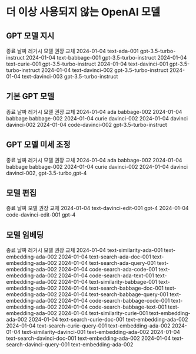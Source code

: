 # 더 이상 사용되지 않는 OpenAI 모델

## GPT 모델 지시
종료 날짜	레거시 모델	            권장 교체
2024-01-04	text-ada-001	    gpt-3.5-turbo-instruct
2024-01-04	text-babbage-001	gpt-3.5-turbo-instruct
2024-01-04	text-curie-001	    gpt-3.5-turbo-instruct
2024-01-04	text-davinci-001	gpt-3.5-turbo-instruct
2024-01-04	text-davinci-002	gpt-3.5-turbo-instruct
2024-01-04	text-davinci-003	gpt-3.5-turbo-instruct

## 기본 GPT 모델
종료 날짜	레거시 모델	        권장 교체
2024-01-04	ada	                babbage-002
2024-01-04	babbage	            babbage-002
2024-01-04	curie	            davinci-002
2024-01-04	davinci	            davinci-002
2024-01-04	code-davinci-002	gpt-3.5-turbo-instruct

## GPT 모델 미세 조정
종료 날짜	레거시 모델	권장 교체
2024-01-04	ada	babbage-002
2024-01-04	babbage	babbage-002
2024-01-04	curie	davinci-002
2024-01-04	davinci	davinci-002, gpt-3.5-turbo,gpt-4

## 모델 편집
종료 날짜	모델	                권장 교체
2024-01-04	text-davinci-edit-001	gpt-4
2024-01-04	code-davinci-edit-001	gpt-4

## 모델 임베딩
종료 날짜	레거시 모델	                    권장 교체
2024-01-04	text-similarity-ada-001	        text-embedding-ada-002
2024-01-04	text-search-ada-doc-001	        text-embedding-ada-002
2024-01-04	text-search-ada-query-001	    text-embedding-ada-002
2024-01-04	code-search-ada-code-001	    text-embedding-ada-002
2024-01-04	code-search-ada-text-001	    text-embedding-ada-002
2024-01-04	text-similarity-babbage-001	    text-embedding-ada-002
2024-01-04	text-search-babbage-doc-001	    text-embedding-ada-002
2024-01-04	text-search-babbage-query-001	text-embedding-ada-002
2024-01-04	code-search-babbage-code-001	text-embedding-ada-002
2024-01-04	code-search-babbage-text-001	text-embedding-ada-002
2024-01-04	text-similarity-curie-001	    text-embedding-ada-002
2024-01-04	text-search-curie-doc-001	    text-embedding-ada-002
2024-01-04	text-search-curie-query-001	    text-embedding-ada-002
2024-01-04	text-similarity-davinci-001	    text-embedding-ada-002
2024-01-04	text-search-davinci-doc-001	    text-embedding-ada-002
2024-01-04	text-search-davinci-query-001	text-embedding-ada-002